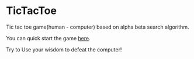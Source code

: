 # TicTacToe

Tic tac toe game(human - computer) based on alpha beta search algorithm.

You can quick start the game [here](https://zly201.github.io/TicTacToe/).

Try to Use your wisdom to defeat the computer!
